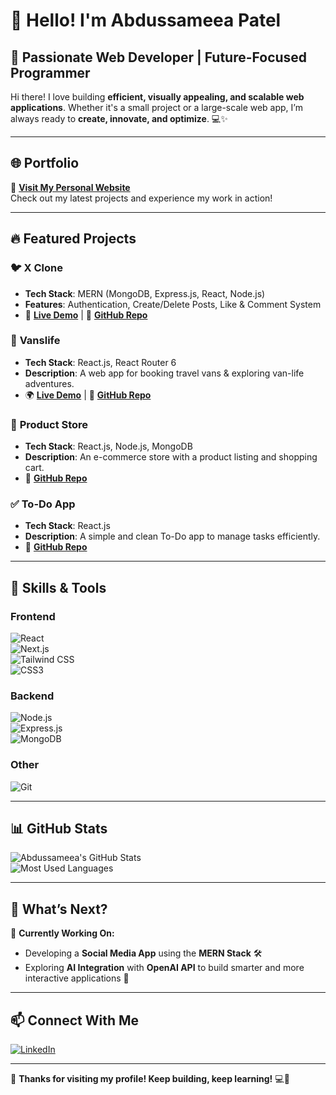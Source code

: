 # 👋 Hello! I'm Abdussameea Patel  

## 🚀 **Passionate Web Developer | Future-Focused Programmer**  

Hi there! I love building **efficient, visually appealing, and scalable web applications**. Whether it's a small project or a large-scale web app, I’m always ready to **create, innovate, and optimize**. 💻✨  

---

## 🌐 **Portfolio**  
🔗 **[Visit My Personal Website](https://abdussportfolio.netlify.app/)**  
Check out my latest projects and experience my work in action!  

---

## 🔥 **Featured Projects**  

### 🐦 **X Clone**  
- **Tech Stack**: MERN (MongoDB, Express.js, React, Node.js)  
- **Features**: Authentication, Create/Delete Posts, Like & Comment System  
- 🎯 **[Live Demo](https://x-clone-xdca.onrender.com/login)** | 📌 **[GitHub Repo](https://github.com/abdussameea1813/X)**  

### 🚐 **Vanslife**  
- **Tech Stack**: React.js, React Router 6  
- **Description**: A web app for booking travel vans & exploring van-life adventures.  
- 🌍 **[Live Demo](https://vannslife.netlify.app/)** | 📌 **[GitHub Repo](https://github.com/abdussameea1813/van-life)**  

### 🛒 **Product Store**  
- **Tech Stack**: React.js, Node.js, MongoDB  
- **Description**: An e-commerce store with a product listing and shopping cart.  
- 📌 **[GitHub Repo](https://github.com/abdussameea1813/Product-Store)**  

### ✅ **To-Do App**  
- **Tech Stack**: React.js  
- **Description**: A simple and clean To-Do app to manage tasks efficiently.  
- 📌 **[GitHub Repo](https://github.com/abdussameea1813/To-do)**  

---

## 💼 **Skills & Tools**  

### **Frontend**  
![React](https://img.shields.io/badge/React-61DAFB?style=for-the-badge&logo=react&logoColor=black)  
![Next.js](https://img.shields.io/badge/Next.js-000000?style=for-the-badge&logo=nextdotjs)  
![Tailwind CSS](https://img.shields.io/badge/Tailwind%20CSS-38B2AC?style=for-the-badge&logo=tailwind-css&logoColor=white)  
![CSS3](https://img.shields.io/badge/CSS3-%231572B6.svg?style=for-the-badge&logo=css3&logoColor=white)  

### **Backend**  
![Node.js](https://img.shields.io/badge/Node.js-43853D?style=for-the-badge&logo=node.js&logoColor=white)  
![Express.js](https://img.shields.io/badge/Express.js-000000?style=for-the-badge&logo=express&logoColor=white)  
![MongoDB](https://img.shields.io/badge/MongoDB-4EA94B?style=for-the-badge&logo=mongodb&logoColor=white)  

### **Other**  
![Git](https://img.shields.io/badge/Git-F05032?style=for-the-badge&logo=git&logoColor=white)  

---

## 📊 **GitHub Stats**  

![Abdussameea's GitHub Stats](https://github-readme-stats.vercel.app/api?username=abdussameea1813&show_icons=true&theme=radical)  
![Most Used Languages](https://github-readme-stats.vercel.app/api/top-langs/?username=abdussameea1813&layout=compact&theme=radical) 

---

## 🌱 **What’s Next?**  
🚧 **Currently Working On:**  
- Developing a **Social Media App** using the **MERN Stack** 🛠️  
- Exploring **AI Integration** with **OpenAI API** to build smarter and more interactive applications 🤖  

---

## 📫 **Connect With Me**  
[![LinkedIn](https://img.shields.io/badge/LinkedIn-Abdussameea%20Patel-blue?style=for-the-badge&logo=linkedin)](https://linkedin.com/in/abdussameea-patel)  

---

🔎 **Thanks for visiting my profile! Keep building, keep learning!** 💻🚀  
